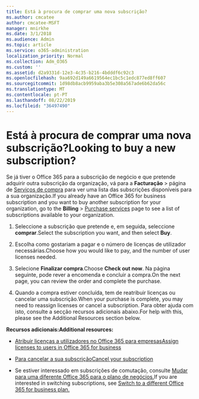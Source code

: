 ```yaml
---
title: Está à procura de comprar uma nova subscrição?
ms.author: cmcatee
author: cmcatee-MSFT
manager: mnirkhe
ms.date: 3/1/2018
ms.audience: Admin
ms.topic: article
ms.service: o365-administration
localization_priority: Normal
ms.collection: Adm_O365
ms.custom: ''
ms.assetid: d2a9331d-12e3-4c35-b216-4bdddf6c92c3
ms.openlocfilehash: 9aa692d149a6619564ec1bc5c1edc877ed8ff607
ms.sourcegitcommit: 1d98db8acb9959aba3b5e308a567ade6b62da56c
ms.translationtype: MT
ms.contentlocale: pt-PT
ms.lasthandoff: 08/22/2019
ms.locfileid: "36497490"
---
```

# <a name="looking-to-buy-a-new-subscription"></a><span data-ttu-id="92904-102">Está à procura de comprar uma nova subscrição?</span><span class="sxs-lookup"><span data-stu-id="92904-102">Looking to buy a new subscription?</span></span>

<span data-ttu-id="92904-103">Se já tiver o Office 365 para a subscrição de negócio e que pretende adquirir outra subscrição da organização, vá para a **Facturação** \> página de [Serviços de compra](https://go.microsoft.com/fwlink/p/?linkid=868433) para ver uma lista das subscrições disponíveis para a sua organização.</span><span class="sxs-lookup"><span data-stu-id="92904-103">If you already have an Office 365 for business subscription and you want to buy another subscription for your organization, go to the **Billing** \> [Purchase services](https://go.microsoft.com/fwlink/p/?linkid=868433) page to see a list of subscriptions available to your organization.</span></span>
 
1. <span data-ttu-id="92904-104">Seleccione a subscrição que pretende e, em seguida, seleccione **comprar**.</span><span class="sxs-lookup"><span data-stu-id="92904-104">Select the subscription you want, and then select **Buy**.</span></span>

2. <span data-ttu-id="92904-105">Escolha como gostariam a pagar e o número de licenças de utilizador necessárias.</span><span class="sxs-lookup"><span data-stu-id="92904-105">Choose how you would like to pay, and the number of user licenses needed.</span></span>

3. <span data-ttu-id="92904-106">Selecione **Finalizar compra**.</span><span class="sxs-lookup"><span data-stu-id="92904-106">Choose **Check out now**.</span></span> <span data-ttu-id="92904-107">Na página seguinte, pode rever a encomenda e concluir a compra.</span><span class="sxs-lookup"><span data-stu-id="92904-107">On the next page, you can review the order and complete the purchase.</span></span>

4. <span data-ttu-id="92904-108">Quando a compra estiver concluída, tem de reatribuir licenças ou cancelar uma subscrição.</span><span class="sxs-lookup"><span data-stu-id="92904-108">When your purchase is complete, you may need to reassign licenses or cancel a subscription.</span></span> <span data-ttu-id="92904-109">Para obter ajuda com isto, consulte a secção recursos adicionais abaixo.</span><span class="sxs-lookup"><span data-stu-id="92904-109">For help with this, please see the Additional Resources section below.</span></span>

 <span data-ttu-id="92904-110">**Recursos adicionais:**</span><span class="sxs-lookup"><span data-stu-id="92904-110">**Additional resources:**</span></span>
  
- [<span data-ttu-id="92904-111">Atribuir licenças a utilizadores no Office 365 para empresas</span><span class="sxs-lookup"><span data-stu-id="92904-111">Assign licenses to users in Office 365 for business</span></span>](https://docs.microsoft.com/office365/admin/subscriptions-and-billing/assign-licenses-to-users)
    
- [<span data-ttu-id="92904-112">Para cancelar a sua subscrição</span><span class="sxs-lookup"><span data-stu-id="92904-112">Cancel your subscription</span></span>](https://docs.microsoft.com/office365/admin/subscriptions-and-billing/cancel-your-subscription)
    
- <span data-ttu-id="92904-113">Se estiver interessado em subscrições de comutação, consulte [Mudar para uma diferente Office 365 para o plano de negócios.](https://docs.microsoft.com/office365/admin/subscriptions-and-billing/switch-to-a-different-plan)</span><span class="sxs-lookup"><span data-stu-id="92904-113">If you are interested in switching subscriptions, see [Switch to a different Office 365 for business plan.](https://docs.microsoft.com/office365/admin/subscriptions-and-billing/switch-to-a-different-plan)</span></span>